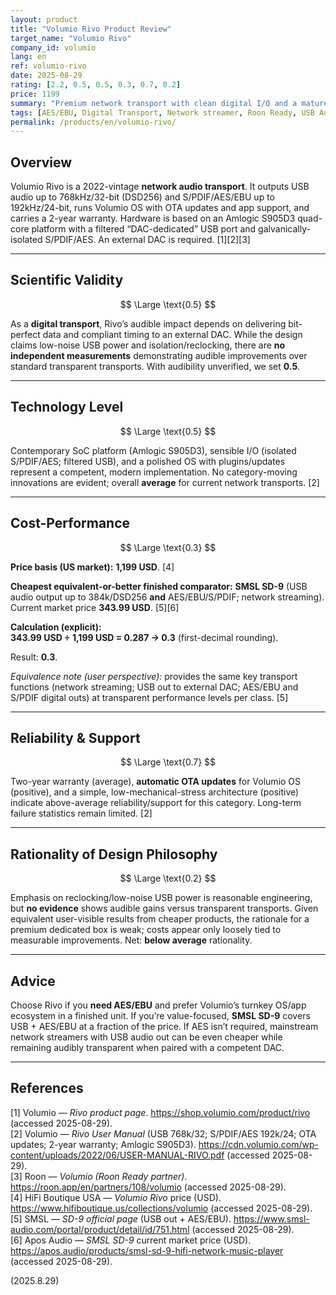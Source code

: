 ```yaml
---
layout: product
title: "Volumio Rivo Product Review"
target_name: "Volumio Rivo"
company_id: volumio
lang: en
ref: volumio-rivo
date: 2025-08-29
rating: [2.2, 0.5, 0.5, 0.3, 0.7, 0.2]
price: 1199
summary: "Premium network transport with clean digital I/O and a mature OS. However, without published audible-difference measurements and with cheaper transparent transports available, cost-performance is weak despite solid reliability."
tags: [AES/EBU, Digital Transport, Network streamer, Roon Ready, USB Audio]
permalink: /products/en/volumio-rivo/
---
```

## Overview

Volumio Rivo is a 2022-vintage **network audio transport**. It outputs USB audio up to 768kHz/32-bit (DSD256) and S/PDIF/AES/EBU up to 192kHz/24-bit, runs Volumio OS with OTA updates and app support, and carries a 2-year warranty. Hardware is based on an Amlogic S905D3 quad-core platform with a filtered “DAC-dedicated” USB port and galvanically-isolated S/PDIF/AES. An external DAC is required. [1][2][3]

---

## Scientific Validity

$$ \Large \text{0.5} $$

As a **digital transport**, Rivo’s audible impact depends on delivering bit-perfect data and compliant timing to an external DAC. While the design claims low-noise USB power and isolation/reclocking, there are **no independent measurements** demonstrating audible improvements over standard transparent transports. With audibility unverified, we set **0.5**.

---

## Technology Level

$$ \Large \text{0.5} $$

Contemporary SoC platform (Amlogic S905D3), sensible I/O (isolated S/PDIF/AES; filtered USB), and a polished OS with plugins/updates represent a competent, modern implementation. No category-moving innovations are evident; overall **average** for current network transports. [2]

---

## Cost-Performance

$$ \Large \text{0.3} $$

**Price basis (US market):** **1,199 USD**. [4]

**Cheapest equivalent-or-better finished comparator:** **SMSL SD-9** (USB audio output up to 384k/DSD256 **and** AES/EBU/S/PDIF; network streaming). Current market price **343.99 USD**. [5][6]

**Calculation (explicit):**  
**343.99 USD ÷ 1,199 USD = 0.287 → 0.3** (first-decimal rounding).

Result: **0.3**.

*Equivalence note (user perspective):* provides the same key transport functions (network streaming; USB out to external DAC; AES/EBU and S/PDIF digital outs) at transparent performance levels per class. [5]

---

## Reliability & Support

$$ \Large \text{0.7} $$

Two-year warranty (average), **automatic OTA updates** for Volumio OS (positive), and a simple, low-mechanical-stress architecture (positive) indicate above-average reliability/support for this category. Long-term failure statistics remain limited. [2]

---

## Rationality of Design Philosophy

$$ \Large \text{0.2} $$

Emphasis on reclocking/low-noise USB power is reasonable engineering, but **no evidence** shows audible gains versus transparent transports. Given equivalent user-visible results from cheaper products, the rationale for a premium dedicated box is weak; costs appear only loosely tied to measurable improvements. Net: **below average** rationality.

---

## Advice

Choose Rivo if you **need AES/EBU** and prefer Volumio’s turnkey OS/app ecosystem in a finished unit. If you’re value-focused, **SMSL SD-9** covers USB + AES/EBU at a fraction of the price. If AES isn’t required, mainstream network streamers with USB audio out can be even cheaper while remaining audibly transparent when paired with a competent DAC.

---

## References

[1] Volumio — *Rivo product page*. https://shop.volumio.com/product/rivo (accessed 2025-08-29).  
[2] Volumio — *Rivo User Manual* (USB 768k/32; S/PDIF/AES 192k/24; OTA updates; 2-year warranty; Amlogic S905D3). https://cdn.volumio.com/wp-content/uploads/2022/06/USER-MANUAL-RIVO.pdf (accessed 2025-08-29).  
[3] Roon — *Volumio (Roon Ready partner)*. https://roon.app/en/partners/108/volumio (accessed 2025-08-29).  
[4] HiFi Boutique USA — *Volumio Rivo* price (USD). https://www.hifiboutique.us/collections/volumio (accessed 2025-08-29).  
[5] SMSL — *SD-9 official page* (USB out + AES/EBU). https://www.smsl-audio.com/portal/product/detail/id/751.html (accessed 2025-08-29).  
[6] Apos Audio — *SMSL SD-9* current market price (USD). https://apos.audio/products/smsl-sd-9-hifi-network-music-player (accessed 2025-08-29).

(2025.8.29)

